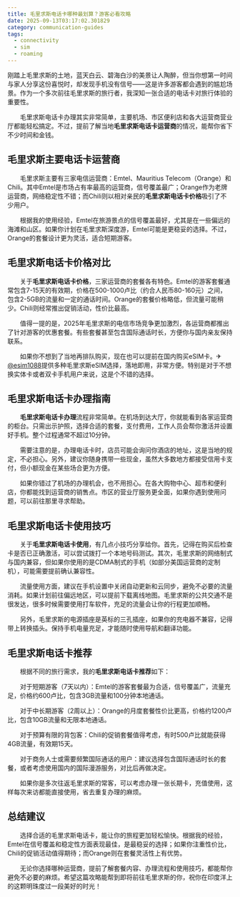 ```yaml
---
title: 毛里求斯电话卡哪种最划算？游客必看攻略
date: 2025-09-13T03:17:02.301829
category: communication-guides
tags:
  - connectivity
  - sim
  - roaming
---
```


刚踏上毛里求斯的土地，蓝天白云、碧海白沙的美景让人陶醉，但当你想第一时间与家人分享这份喜悦时，却发现手机没有信号——这是许多游客都会遇到的尴尬场景。作为一个多次前往毛里求斯的旅行者，我深知一张合适的电话卡对旅行体验的重要性。

　　毛里求斯电话卡办理其实非常简单，主要机场、市区便利店和各大运营商营业厅都能轻松搞定。不过，提前了解当地**毛里求斯电话卡运营商**的情况，能帮你省下不少时间和金钱。

## 毛里求斯主要电话卡运营商

　　毛里求斯主要有三家电信运营商：Emtel、Mauritius Telecom（Orange）和Chili。其中Emtel是市场占有率最高的运营商，信号覆盖最广；Orange作为老牌运营商，网络稳定性不错；而Chili则以相对亲民的**毛里求斯电话卡价格**吸引了不少用户。

　　根据我的使用经验，Emtel在旅游景点的信号覆盖最好，尤其是在一些偏远的海滩和山区。如果你计划在毛里求斯深度游，Emtel可能是更稳妥的选择。不过，Orange的套餐设计更为灵活，适合短期游客。

## 毛里求斯电话卡价格对比

　　关于**毛里求斯电话卡价格**，三家运营商的套餐各有特色。Emtel的游客套餐通常包含7-15天的有效期，价格在500-1000卢比（约合人民币80-160元）之间，包含2-5GB的流量和一定的通话时间。Orange的套餐价格略低，但流量可能稍少。Chili则经常推出促销活动，性价比最高。

　　值得一提的是，2025年毛里求斯的电信市场竞争更加激烈，各运营商都推出了针对游客的优惠套餐。有些套餐甚至包含国际通话时长，方便你与国内亲友保持联系。

　　如果你不想到了当地再排队购买，现在也可以提前在国内购买eSIM卡。✈[@esim1088](https://t.me/s/esim1088)提供多种毛里求斯eSIM选择，落地即用，非常方便。特别是对于不想换实体卡或者双卡手机用户来说，这是个不错的选择。

## 毛里求斯电话卡办理指南

　　**毛里求斯电话卡办理**流程非常简单。在机场到达大厅，你就能看到各家运营商的柜台。只需出示护照，选择合适的套餐，支付费用，工作人员会帮你激活并设置好手机。整个过程通常不超过10分钟。

　　需要注意的是，办理电话卡时，店员可能会询问你酒店的地址，这是当地的规定，不必担心。另外，建议你随身携带一些现金，虽然大多数地方都接受信用卡支付，但小额现金在某些场合更为方便。

　　如果你错过了机场的办理机会，也不用担心。在各大购物中心、超市和便利店，你都能找到运营商的销售点。市区的营业厅服务更全面，如果你遇到使用问题，可以前往那里寻求帮助。

## 毛里求斯电话卡使用技巧

　　关于**毛里求斯电话卡使用**，有几点小技巧分享给你。首先，记得在购买后检查卡是否已正确激活，可以尝试拨打一个本地号码测试。其次，毛里求斯的网络制式与国内兼容，但如果你使用的是CDMA制式的手机（如部分美国运营商的定制机），可能需要提前确认兼容性。

　　流量使用方面，建议在手机设置中关闭自动更新和云同步，避免不必要的流量消耗。如果计划前往偏远地区，可以提前下载离线地图。毛里求斯的公共交通不是很发达，很多时候需要使用打车软件，充足的流量会让你的行程更加顺畅。

　　另外，毛里求斯的电源插座是英标的三孔插座，如果你的充电器不兼容，记得带上转换插头。保持手机电量充足，才能随时使用导航和翻译功能。

## 毛里求斯电话卡推荐

　　根据不同的旅行需求，我的**毛里求斯电话卡推荐**如下：

　　对于短期游客（7天以内）：Emtel的游客套餐最为合适，信号覆盖广，流量充足，价格约600卢比，包含3GB流量和100分钟本地通话。

　　对于中长期游客（2周以上）：Orange的月度套餐性价比更高，价格约1200卢比，包含10GB流量和无限本地通话。

　　对于预算有限的背包客：Chili的促销套餐值得考虑，有时500卢比就能获得4GB流量，有效期15天。

　　对于商务人士或需要频繁国际通话的用户：建议选择包含国际通话时长的套餐，或者考虑使用国内的国际漫游服务，对比后再做决定。

　　如果你是多次往返毛里求斯的常客，可以考虑办理一张长期卡，充值使用，这样每次来访都能直接使用，省去重复办理的麻烦。

## 总结建议

　　选择合适的毛里求斯电话卡，能让你的旅程更加轻松愉快。根据我的经验，Emtel在信号覆盖和稳定性方面表现最佳，是最稳妥的选择；如果你注重性价比，Chili的促销活动值得期待；而Orange则在套餐灵活性上有优势。

　　无论你选择哪种运营商，提前了解套餐内容、办理流程和使用技巧，都能帮你避免不必要的麻烦。希望这篇攻略能帮到即将前往毛里求斯的你，祝你在印度洋上的这颗明珠度过一段美好的时光！